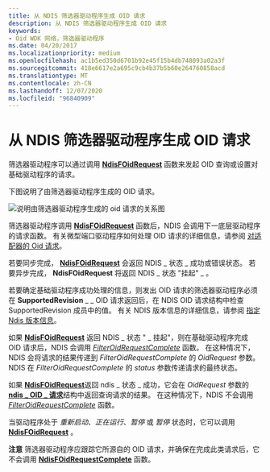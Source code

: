 ```yaml
---
title: 从 NDIS 筛选器驱动程序生成 OID 请求
description: 从 NDIS 筛选器驱动程序生成 OID 请求
keywords:
- Oid WDK 网络，筛选器驱动程序
ms.date: 04/20/2017
ms.localizationpriority: medium
ms.openlocfilehash: ac1b5ed350d6701b92e45f15b4db748093a02a3f
ms.sourcegitcommit: 418e6617e2a695c9cb4b37b5b60e264760858acd
ms.translationtype: MT
ms.contentlocale: zh-CN
ms.lasthandoff: 12/07/2020
ms.locfileid: "96840909"
---
```

# <a name="generating-oid-requests-from-an-ndis-filter-driver"></a>从 NDIS 筛选器驱动程序生成 OID 请求





筛选器驱动程序可以通过调用 [**NdisFOidRequest**](/windows-hardware/drivers/ddi/ndis/nf-ndis-ndisfoidrequest) 函数来发起 OID 查询或设置对基础驱动程序的请求。

下图说明了由筛选器驱动程序生成的 OID 请求。

![说明由筛选器驱动程序生成的 oid 请求的关系图](images/filterrequest.png)

筛选器驱动程序调用 [**NdisFOidRequest**](/windows-hardware/drivers/ddi/ndis/nf-ndis-ndisfoidrequest) 函数后，NDIS 会调用下一底层驱动程序的请求函数。 有关微型端口驱动程序如何处理 OID 请求的详细信息，请参阅 [对适配器的 Oid 请求](miniport-adapter-oid-requests.md)。

若要同步完成， [**NdisFOidRequest**](/windows-hardware/drivers/ddi/ndis/nf-ndis-ndisfoidrequest) 会返回 NDIS \_ 状态 \_ 成功或错误状态。 若要异步完成， **NdisFOidRequest** 将返回 NDIS \_ 状态 "挂起" \_ 。

若要确定基础驱动程序成功处理的信息，则发出 OID 请求的筛选器驱动程序必须在 **SupportedRevision** \_ \_ OID 请求返回后，在 NDIS OID 请求结构中检查 SupportedRevision 成员中的值。 有关 NDIS 版本信息的详细信息，请参阅 [指定 Ndis 版本信息](specifying-ndis-version-information.md)。

如果 [**NdisFOidRequest**](/windows-hardware/drivers/ddi/ndis/nf-ndis-ndisfoidrequest) 返回 NDIS \_ 状态 " \_ 挂起"，则在基础驱动程序完成 OID 请求后，NDIS 会调用 [*FilterOidRequestComplete*](/windows-hardware/drivers/ddi/ndis/nc-ndis-filter_oid_request_complete) 函数。 在这种情况下，NDIS 会将请求的结果传递到 *FilterOidRequestComplete* 的 *OidRequest* 参数。 NDIS 在 *FilterOidRequestComplete* 的 *status* 参数传递请求的最终状态。

如果 [**NdisFOidRequest**](/windows-hardware/drivers/ddi/ndis/nf-ndis-ndisfoidrequest)返回 ndis \_ 状态 \_ 成功，它会在 *OidRequest* 参数的 [**ndis \_ OID \_ 请求**](/windows-hardware/drivers/ddi/ndis/ns-ndis-_ndis_oid_request)结构中返回查询请求的结果。 在这种情况下，NDIS 不会调用 [*FilterOidRequestComplete*](/windows-hardware/drivers/ddi/ndis/nc-ndis-filter_oid_request_complete) 函数。

当驱动程序处于 *重新启动*、*正在运行*、*暂停* 或 *暂停* 状态时，它可以调用 [**NdisFOidRequest**](/windows-hardware/drivers/ddi/ndis/nf-ndis-ndisfoidrequest) 。

**注意**  筛选器驱动程序应跟踪它所源自的 OID 请求，并确保在完成此类请求后，它不会调用 [**NdisFOidRequestComplete**](/windows-hardware/drivers/ddi/ndis/nf-ndis-ndisfoidrequestcomplete) 函数。

 

 


